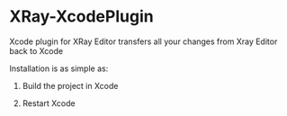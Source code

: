 XRay-XcodePlugin
================

Xcode plugin for XRay Editor transfers all your changes from Xray Editor back to Xcode

Installation is as simple as:

1. Build the project in Xcode

2. Restart Xcode